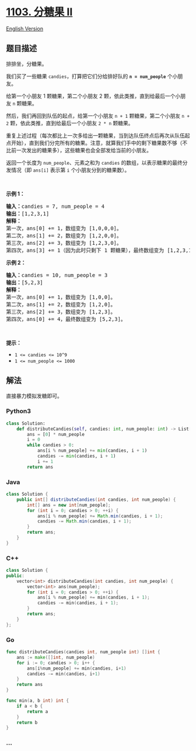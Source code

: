 # [1103. 分糖果 II](https://leetcode.cn/problems/distribute-candies-to-people)

[English Version](/solution/1100-1199/1103.Distribute%20Candies%20to%20People/README_EN.md)

## 题目描述

<!-- 这里写题目描述 -->

<p>排排坐，分糖果。</p>

<p>我们买了一些糖果 <code>candies</code>，打算把它们分给排好队的 <strong><code>n = num_people</code></strong> 个小朋友。</p>

<p>给第一个小朋友 1 颗糖果，第二个小朋友 2 颗，依此类推，直到给最后一个小朋友 <code>n</code>&nbsp;颗糖果。</p>

<p>然后，我们再回到队伍的起点，给第一个小朋友 <code>n&nbsp;+ 1</code> 颗糖果，第二个小朋友 <code>n&nbsp;+ 2</code> 颗，依此类推，直到给最后一个小朋友 <code>2 * n</code>&nbsp;颗糖果。</p>

<p>重复上述过程（每次都比上一次多给出一颗糖果，当到达队伍终点后再次从队伍起点开始），直到我们分完所有的糖果。注意，就算我们手中的剩下糖果数不够（不比前一次发出的糖果多），这些糖果也会全部发给当前的小朋友。</p>

<p>返回一个长度为 <code>num_people</code>、元素之和为 <code>candies</code> 的数组，以表示糖果的最终分发情况（即 <code>ans[i]</code> 表示第 <code>i</code> 个小朋友分到的糖果数）。</p>

<p>&nbsp;</p>

<p><strong>示例 1：</strong></p>

<pre><strong>输入：</strong>candies = 7, num_people = 4
<strong>输出：</strong>[1,2,3,1]
<strong>解释：</strong>
第一次，ans[0] += 1，数组变为 [1,0,0,0]。
第二次，ans[1] += 2，数组变为 [1,2,0,0]。
第三次，ans[2] += 3，数组变为 [1,2,3,0]。
第四次，ans[3] += 1（因为此时只剩下 1 颗糖果），最终数组变为 [1,2,3,1]。
</pre>

<p><strong>示例 2：</strong></p>

<pre><strong>输入：</strong>candies = 10, num_people = 3
<strong>输出：</strong>[5,2,3]
<strong>解释：</strong>
第一次，ans[0] += 1，数组变为 [1,0,0]。
第二次，ans[1] += 2，数组变为 [1,2,0]。
第三次，ans[2] += 3，数组变为 [1,2,3]。
第四次，ans[0] += 4，最终数组变为 [5,2,3]。
</pre>

<p>&nbsp;</p>

<p><strong>提示：</strong></p>

<ul>
	<li><code>1 &lt;= candies &lt;= 10^9</code></li>
	<li><code>1 &lt;= num_people &lt;= 1000</code></li>
</ul>

## 解法

<!-- 这里可写通用的实现逻辑 -->

直接暴力模拟发糖即可。

<!-- tabs:start -->

### **Python3**

<!-- 这里可写当前语言的特殊实现逻辑 -->

```python
class Solution:
    def distributeCandies(self, candies: int, num_people: int) -> List[int]:
        ans = [0] * num_people
        i = 0
        while candies > 0:
            ans[i % num_people] += min(candies, i + 1)
            candies -= min(candies, i + 1)
            i += 1
        return ans
```

### **Java**

<!-- 这里可写当前语言的特殊实现逻辑 -->

```java
class Solution {
    public int[] distributeCandies(int candies, int num_people) {
        int[] ans = new int[num_people];
        for (int i = 0; candies > 0; ++i) {
            ans[i % num_people] += Math.min(candies, i + 1);
            candies -= Math.min(candies, i + 1);
        }
        return ans;
    }
}
```

### **C++**

```cpp
class Solution {
public:
    vector<int> distributeCandies(int candies, int num_people) {
        vector<int> ans(num_people);
        for (int i = 0; candies > 0; ++i) {
            ans[i % num_people] += min(candies, i + 1);
            candies -= min(candies, i + 1);
        }
        return ans;
    }
};
```

### **Go**

```go
func distributeCandies(candies int, num_people int) []int {
	ans := make([]int, num_people)
	for i := 0; candies > 0; i++ {
		ans[i%num_people] += min(candies, i+1)
		candies -= min(candies, i+1)
	}
	return ans
}

func min(a, b int) int {
	if a < b {
		return a
	}
	return b
}
```

### **...**

```

```

<!-- tabs:end -->
